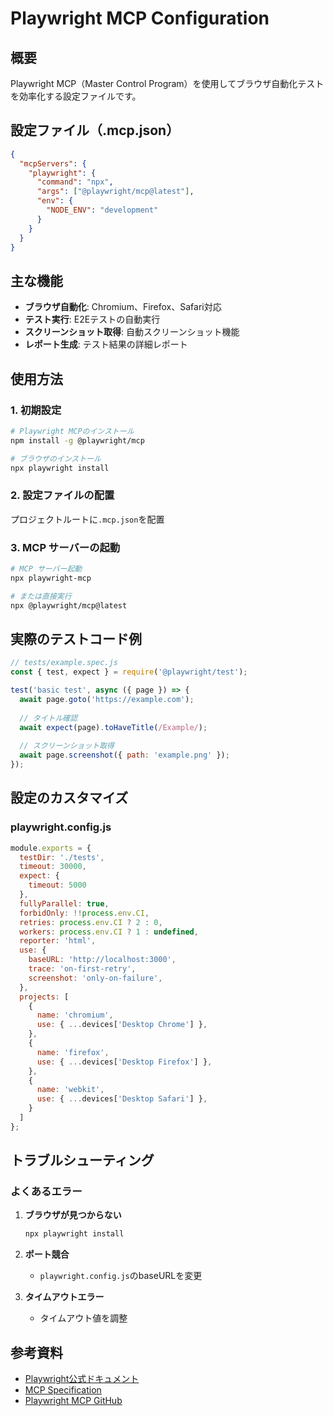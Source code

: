 # Playwright MCP Configuration

## 概要
Playwright MCP（Master Control Program）を使用してブラウザ自動化テストを効率化する設定ファイルです。

## 設定ファイル（.mcp.json）

```json
{
  "mcpServers": {
    "playwright": {
      "command": "npx",
      "args": ["@playwright/mcp@latest"],
      "env": {
        "NODE_ENV": "development"
      }
    }
  }
}
```

## 主な機能
- **ブラウザ自動化**: Chromium、Firefox、Safari対応
- **テスト実行**: E2Eテストの自動実行
- **スクリーンショット取得**: 自動スクリーンショット機能
- **レポート生成**: テスト結果の詳細レポート

## 使用方法

### 1. 初期設定
```bash
# Playwright MCPのインストール
npm install -g @playwright/mcp

# ブラウザのインストール
npx playwright install
```

### 2. 設定ファイルの配置
プロジェクトルートに`.mcp.json`を配置

### 3. MCP サーバーの起動
```bash
# MCP サーバー起動
npx playwright-mcp

# または直接実行
npx @playwright/mcp@latest
```

## 実際のテストコード例

```javascript
// tests/example.spec.js
const { test, expect } = require('@playwright/test');

test('basic test', async ({ page }) => {
  await page.goto('https://example.com');
  
  // タイトル確認
  await expect(page).toHaveTitle(/Example/);
  
  // スクリーンショット取得
  await page.screenshot({ path: 'example.png' });
});
```

## 設定のカスタマイズ

### playwright.config.js
```javascript
module.exports = {
  testDir: './tests',
  timeout: 30000,
  expect: {
    timeout: 5000
  },
  fullyParallel: true,
  forbidOnly: !!process.env.CI,
  retries: process.env.CI ? 2 : 0,
  workers: process.env.CI ? 1 : undefined,
  reporter: 'html',
  use: {
    baseURL: 'http://localhost:3000',
    trace: 'on-first-retry',
    screenshot: 'only-on-failure',
  },
  projects: [
    {
      name: 'chromium',
      use: { ...devices['Desktop Chrome'] },
    },
    {
      name: 'firefox',
      use: { ...devices['Desktop Firefox'] },
    },
    {
      name: 'webkit',
      use: { ...devices['Desktop Safari'] },
    }
  ]
};
```

## トラブルシューティング

### よくあるエラー
1. **ブラウザが見つからない**
   ```bash
   npx playwright install
   ```

2. **ポート競合**
   - `playwright.config.js`のbaseURLを変更

3. **タイムアウトエラー**
   - タイムアウト値を調整

## 参考資料
- [Playwright公式ドキュメント](https://playwright.dev/)
- [MCP Specification](https://spec.modelcontextprotocol.io/)
- [Playwright MCP GitHub](https://github.com/playwright/playwright)